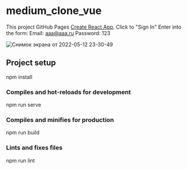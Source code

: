 # medium_clone_vue
This project GitHub Pages [Create React App](https://magayoleg.github.io/mediumclone_vue/).
Click to "Sign In"
Enter into the form:
Email: aaa@aaa.ru
Password: 123

![Снимок экрана от 2022-05-12 23-30-49](https://user-images.githubusercontent.com/59375709/169849222-b80b97d9-611f-4673-98ea-3feddd2e6027.png)

## Project setup
npm install

### Compiles and hot-reloads for development
npm run serve

### Compiles and minifies for production
npm run build

### Lints and fixes files
npm run lint
